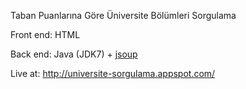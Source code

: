 Taban Puanlarına Göre Üniversite Bölümleri Sorgulama

Front end: HTML

Back end: Java (JDK7) + <a href="https://jsoup.org/">jsoup</a>

Live at: http://universite-sorgulama.appspot.com/
